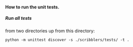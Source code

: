 
#### How to run the unit tests.

##### Run all tests

from two directories up from this directory:
```
python -m unittest discover -s ./scribblers/tests/ -t .
```
